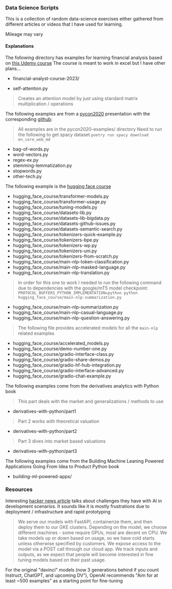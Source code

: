### Data Science Scripts

This is a collection of random data-science exercises either gathered from different articles
or videos that I have used for learning.

Mileage may vary

#### Explanations

The following directory has examples for learning financial analysis based on [this Udemy course](https://www.udemy.com/course/the-complete-financial-analyst-course)
The course is meant to work in excel but I have other plans...
- financial-analyst-course-2023/

- self-attention.py
> Creates an attention model by just using standard matrix multiplication / operations

The following examples are from a [pycon2020](https://www.youtube.com/watch?v=vyOgWhwUmec)
presentation with the corresponding [github](https://github.com/keithgalli/pycon2020):
> All examples are in the pycon2020-examples/ directory
> Need to run the following to get spacy dataset `poetry run spacy download en_core_web_md`
- bag-of-words.py
- word-vectors.py
- regex-ex.py
- stemming-lemmatization.py
- stopwords.py
- other-tech.py

The following example is the [hugging face course](https://huggingface.co/course/chapter0/1?fw=pt)
- hugging_face_course/transformer-models.py
- hugging_face_course/transformer-usage.py
- hugging_face_course/tuning-models.py
- hugging_face_course/datasets-lib.py
- hugging_face_course/datasets-lib-bigdata.py
- hugging_face_course/datasets-github-issues.py
- hugging_face_course/datasets-semantic-search.py
- hugging_face_course/tokenizers-quick-example.py
- hugging_face_course/tokenizers-bpe.py
- hugging_face_course/tokenizers-wp.py
- hugging_face_course/tokenizers-uni.py
- hugging_face_course/tokenizers-from-scratch.py
- hugging_face_course/main-nlp-token-classification.py
- hugging_face_course/main-nlp-masked-language.py
- hugging_face_course/main-nlp-translation.py
> In order for this one to work I needed to run the following command due to dependencies with the google/mT5 model checkpoint:
> `PROTOCOL_BUFFERS_PYTHON_IMPLEMENTATION=python python hugging_face_course/main-nlp-summarization.py`
- hugging_face_course/main-nlp-summarization.py
- hugging_face_course/main-nlp-casual-language.py
- hugging_face_course/main-nlp-question-answering.py
> The following file provides accelerated models for all the `main-nlp` related examples
- hugging_face_course/accelerated_models.py
- hugging_face_course/demo-number-one.py
- hugging_face_course/gradio-interface-class.py
- hugging_face_course/gradio-share-demos.py
- hugging_face_course/gradio-hf-hub-integration.py
- hugging_face_course/gradio-interface-advanced.py
- hugging_face_course/gradio-chat-example.py

The following examples come from the derivatives analytics with Python book
> This part deals with the market and generalizations / methods to use
- derivatives-with-python/part1
> Part 2 works with theoretical valuation
- derivatives-with-python/part2
> Part 3 dives into market based valuations
- derivatives-with-python/part3

The following examples come from the Building Machine Leaning Powered Applications Going From Idea to Product Python book
- building-ml-powered-apps/

### Resources

Interesting [hacker news article](https://news.ycombinator.com/item?id=34971883) talks about challenges they have with AI in development scenarios. It sounds like it is mostly frustrations due to deployment / infrastructure and rapid prototyping
> We serve our models with FastAPI, containerize them, and then deploy them to our GKE clusters. Depending on the model, we choose different machines - some require GPUs, most are decent on CPU. We take models up or down based on usage, so we have cold starts unless otherwise specified by customers. We expose access to the model via a POST call through our cloud app. We track inputs and outputs, as we expect that people will become interested in fine tuning models based on their past usage.

For the original "davinci" models (now 3 generations behind if you count Instruct, ChatGPT, and upcoming DV"), OpenAI recommends "Aim for at least ~500 examples" as a starting point for fine-tuning
